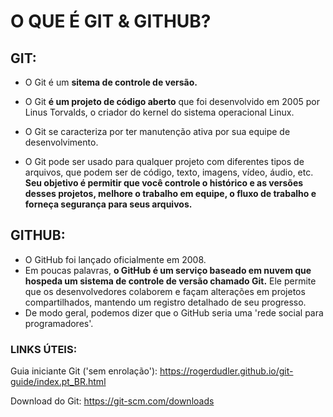 # O QUE É GIT & GITHUB?




## GIT:

- O Git é um **sitema de controle de versão.** 

- O Git **é um projeto de código aberto** que foi desenvolvido em 2005 por Linus Torvalds, o criador do kernel do sistema operacional Linux.
- O Git se caracteriza por ter manutenção ativa por sua equipe de desenvolvimento.
- O Git pode ser usado para qualquer projeto com diferentes tipos de arquivos, que podem ser de código, texto, imagens, vídeo, áudio, etc. **Seu objetivo é permitir que você controle o histórico e as versões desses projetos, melhore o trabalho em equipe, o fluxo de trabalho e forneça segurança para seus arquivos.**




## GITHUB:

- O GitHub foi lançado oficialmente em 2008.
- Em poucas palavras, **o GitHub é um serviço baseado em nuvem que hospeda um sistema de controle de versão chamado Git.** Ele permite que os desenvolvedores colaborem e façam alterações em projetos compartilhados, mantendo um registro detalhado de seu progresso.
- De modo geral, podemos dizer que o GitHub seria uma 'rede social para programadores'.





### LINKS ÚTEIS:

Guia iniciante Git ('sem enrolação'): https://rogerdudler.github.io/git-guide/index.pt_BR.html

Download do Git: https://git-scm.com/downloads
